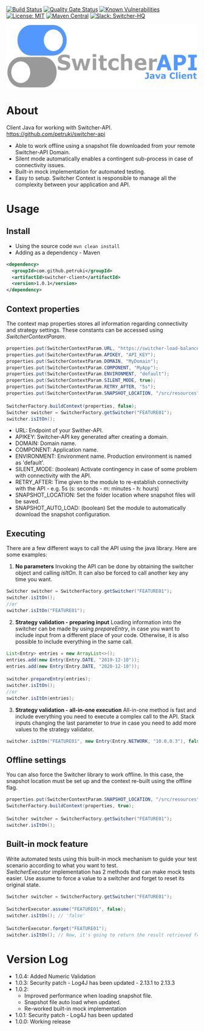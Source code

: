 [![Build Status](https://travis-ci.com/petruki/switcher-client.svg?branch=master)](https://travis-ci.com/petruki/switcher-client)
[![Quality Gate Status](https://sonarcloud.io/api/project_badges/measure?project=switcher-client-java&metric=alert_status)](https://sonarcloud.io/dashboard?id=switcher-client-java)
[![Known Vulnerabilities](https://snyk.io/test/github/petruki/switcher-client/badge.svg)](https://snyk.io/test/github/petruki/switcher-client)
[![License: MIT](https://img.shields.io/badge/License-MIT-yellow.svg)](https://opensource.org/licenses/MIT)
[![Maven Central](https://img.shields.io/maven-central/v/com.github.petruki/switcher-client.svg?label=Maven%20Central)](https://search.maven.org/search?q=g:%22com.github.petruki%22%20AND%20a:%22switcher-client%22)
[![Slack: Switcher-HQ](https://img.shields.io/badge/slack-@switcher/hq-blue.svg?logo=slack)](https://switcher-hq.slack.com/)

![Switcher API: Java Client: Cloud-based Feature Flag API](https://github.com/petruki/switcherapi-assets/blob/master/logo/switcherapi_java_client.png)

# About
Client Java for working with Switcher-API.
https://github.com/petruki/switcher-api

- Able to work offline using a snapshot file downloaded from your remote Switcher-API Domain.
- Silent mode automatically enables a contingent sub-process in case of connectivity issues.
- Built-in mock implementation for automated testing.
- Easy to setup. Switcher Context is responsible to manage all the complexity between your application and API.

# Usage

## Install  
- Using the source code `mvn clean install`
- Adding as a dependency - Maven
```xml
<dependency>
  <groupId>com.github.petruki</groupId>
  <artifactId>switcher-client</artifactId>
  <version>1.0.1</version>
</dependency>
```	

## Context properties
The context map properties stores all information regarding connectivity and strategy settings. These constants can be accessed using *SwitcherContextParam*.

```java
properties.put(SwitcherContextParam.URL, "https://switcher-load-balance.herokuapp.com");
properties.put(SwitcherContextParam.APIKEY, "API_KEY");
properties.put(SwitcherContextParam.DOMAIN, "MyDomain");
properties.put(SwitcherContextParam.COMPONENT, "MyApp");
properties.put(SwitcherContextParam.ENVIRONMENT, "default");
properties.put(SwitcherContextParam.SILENT_MODE, true);
properties.put(SwitcherContextParam.RETRY_AFTER, "5s");
properties.put(SwitcherContextParam.SNAPSHOT_LOCATION, "/src/resources");

SwitcherFactory.buildContext(properties, false);
Switcher switcher = SwitcherFactory.getSwitcher("FEATURE01");
switcher.isItOn();
```

- URL: Endpoint of your Swither-API.
- APIKEY: Switcher-API key generated after creating a domain.
- DOMAIN: Domain name.
- COMPONENT: Application name.
- ENVIRONMENT: Environment name. Production environment is named as 'default'.
- SILENT_MODE: (boolean) Activate contingency in case of some problem with connectivity with the API.
- RETRY_AFTER: Time given to the module to re-establish connectivity with the API - e.g. 5s (s: seconds - m: minutes - h: hours)
- SNAPSHOT_LOCATION: Set the folder location where snapshot files will be saved.
- SNAPSHOT_AUTO_LOAD: (boolean) Set the module to automatically download the snapshot configuration.

## Executing
There are a few different ways to call the API using the java library.
Here are some examples:

1. **No parameters**
Invoking the API can be done by obtaining the switcher object and calling *isItOn*. It can also be forced to call another key any time you want.

```java
Switcher switcher = SwitcherFactory.getSwitcher("FEATURE01");
switcher.isItOn();
//or
switcher.isItOn("FEATURE01");
```

2. **Strategy validation - preparing input**
Loading information into the switcher can be made by using *prepareEntry*, in case you want to include input from a different place of your code. Otherwise, it is also possible to include everything in the same call.

```java
List<Entry> entries = new ArrayList<>();
entries.add(new Entry(Entry.DATE, "2019-12-10"));
entries.add(new Entry(Entry.DATE, "2020-12-10"));

switcher.prepareEntry(entries);
switcher.isItOn();
//or
switcher.isItOn(entries);
```

3. **Strategy validation - all-in-one execution**
All-in-one method is fast and include everything you need to execute a complex call to the API. Stack inputs changing the last parameter to *true* in case you need to add more values to the strategy validator.

```java
switcher.isItOn("FEATURE01", new Entry(Entry.NETWORK, "10.0.0.3"), false);
```

## Offline settings
You can also force the Switcher library to work offline. In this case, the snapshot location must be set up and the context re-built using the offline flag.

```java
properties.put(SwitcherContextParam.SNAPSHOT_LOCATION, "/src/resources");
SwitcherFactory.buildContext(properties, true);

Switcher switcher = SwitcherFactory.getSwitcher("FEATURE01");
switcher.isItOn();
```

## Built-in mock feature
Write automated tests using this built-in mock mechanism to guide your test scenario according to what you want to test.
</br>*SwitcherExecutor* implementation has 2 methods that can make mock tests easier. Use assume to force a value to a switcher and forget to reset its original state.

```java
Switcher switcher = SwitcherFactory.getSwitcher("FEATURE01");

SwitcherExecutor.assume("FEATURE01", false);
switcher.isItOn(); // 'false'

SwitcherExecutor.forget("FEATURE01");
switcher.isItOn(); // Now, it's going to return the result retrieved from the API or the Snaopshot file
```

# Version Log
- 1.0.4: Added Numeric Validation
- 1.0.3: Security patch - Log4J has been updated - 2.13.1 to 2.13.3
- 1.0.2: 
    - Improved performance when loading snapshot file.
    - Snapshot file auto load when updated.
    - Re-worked built-in mock implementation
- 1.0.1: Security patch - Log4J has been updated
- 1.0.0: Working release